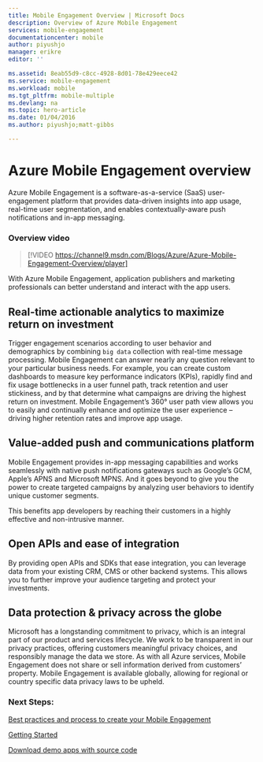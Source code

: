 ```yaml
---
title: Mobile Engagement Overview | Microsoft Docs
description: Overview of Azure Mobile Engagement
services: mobile-engagement
documentationcenter: mobile
author: piyushjo
manager: erikre
editor: ''

ms.assetid: 8eab55d9-c8cc-4928-8d01-78e429eece42
ms.service: mobile-engagement
ms.workload: mobile
ms.tgt_pltfrm: mobile-multiple
ms.devlang: na
ms.topic: hero-article
ms.date: 01/04/2016
ms.author: piyushjo;matt-gibbs

---
```

# Azure Mobile Engagement overview
Azure Mobile Engagement is a software-as-a-service (SaaS) user-engagement platform that provides data-driven insights into app usage, real-time user segmentation, and enables contextually-aware push notifications and in-app messaging.

### Overview video
> [!VIDEO https://channel9.msdn.com/Blogs/Azure/Azure-Mobile-Engagement-Overview/player]
> 
> 

With Azure Mobile Engagement, application publishers and marketing professionals can better understand and interact with the app users.

## Real-time actionable analytics to maximize return on investment
Trigger engagement scenarios according to user behavior and demographics by combining `big data` collection with real-time message processing. Mobile Engagement can answer nearly any question relevant to your particular business needs. For example, you can create custom dashboards to measure key performance indicators (KPIs), rapidly find and fix usage bottlenecks in a user funnel path, track retention and user stickiness, and by that determine what campaigns are driving the highest return on investment. Mobile Engagement’s 360° user path view allows you to easily and continually enhance and optimize the user experience – driving higher retention rates and improve app usage.

## Value-added push and communications platform
Mobile Engagement provides in-app messaging capabilities and works seamlessly with native push notifications gateways such as Google’s GCM, Apple’s APNS and Microsoft MPNS. And it goes beyond to give you the power to create targeted campaigns by analyzing user behaviors to identify unique customer segments.

This benefits app developers by reaching their customers in a highly effective and non-intrusive manner.

## Open APIs and ease of integration
By providing open APIs and SDKs that ease integration, you can leverage data from your existing CRM, CMS or other backend systems. This allows you to further improve your audience targeting and protect your investments.

## Data protection & privacy across the globe
Microsoft has a longstanding commitment to privacy, which is an integral part of our product and services lifecycle. We work to be transparent in our privacy practices, offering customers meaningful privacy choices, and responsibly manage the data we store. As with all Azure services, Mobile Engagement does not share or sell information derived from customers’ property. Mobile Engagement is available globally, allowing for regional or country specific data privacy laws to be upheld.

### Next Steps:
[Best practices and process to create your Mobile Engagement](mobile-engagement-getting-started-best-practices.md)

[Getting Started](/index.md)

[Download demo apps with source code](https://aka.ms/azmedemoapps)

